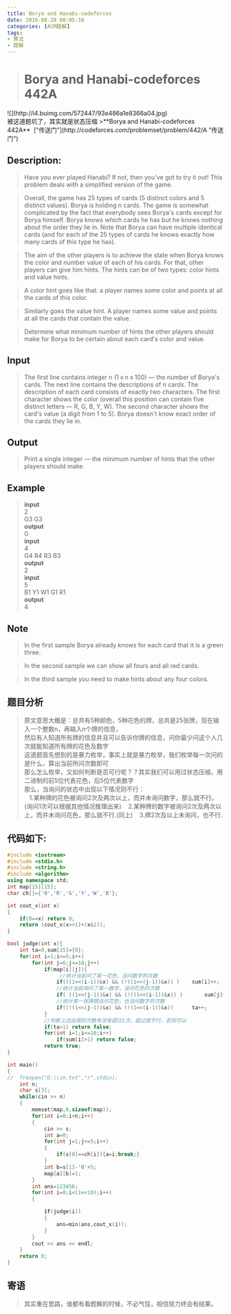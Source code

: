 ```yaml
---
title: Borya and Hanabi-codeforces
date: 2016-08-20 08:05:10
categories: [ACM题解]
tags: 
- 算法
- 题解
---
```


<blockquote class="blockquote-center"><h1>Borya and Hanabi-codeforces 442A</h1></blockquote>
![](http://i4.buimg.com/572447/93e486a1e8366a04.jpg)<br>
被这道题坑了，其实就是状态压缩
<!--more-->
>**Borya and Hanabi-codeforces 442A**&nbsp;&nbsp;["传送门"](http://codeforces.com/problemset/problem/442/A "传送门")<br>

## Description:
>Have you ever played Hanabi? If not, then you've got to try it out! This problem deals with a simplified version of the game.

>Overall, the game has 25 types of cards (5 distinct colors and 5 distinct values). Borya is holding n cards. The game is somewhat complicated by the fact that everybody sees Borya's cards except for Borya himself. Borya knows which cards he has but he knows nothing about the order they lie in. Note that Borya can have multiple identical cards (and for each of the 25 types of cards he knows exactly how many cards of this type he has).

>The aim of the other players is to achieve the state when Borya knows the color and number value of each of his cards. For that, other players can give him hints. The hints can be of two types: color hints and value hints.

>A color hint goes like that: a player names some color and points at all the cards of this color.

>Similarly goes the value hint. A player names some value and points at all the cards that contain the value.

>Determine what minimum number of hints the other players should make for Borya to be certain about each card's color and value.

## Input
>The first line contains integer n (1 ≤ n ≤ 100) — the number of Borya's cards. The next line contains the descriptions of n cards. The description of each card consists of exactly two characters. The first character shows the color (overall this position can contain five distinct letters — R, G, B, Y, W). The second character shows the card's value (a digit from 1 to 5). Borya doesn't know exact order of the cards they lie in.

## Output
>Print a single integer — the minimum number of hints that the other players should make.

## Example
><b>input</b> <br>
2<br>
G3 G3<br>
<b>output</b><br>
0<br>
><b>input</b> <br>
4 <br>
G4 R4 R3 B3 <br>
<b>output</b><br>
2 <br>
><b>input</b> <br>
5<br>
B1 Y1 W1 G1 R1<br>
<b>output</b><br>
4<br>

## Note
>In the first sample Borya already knows for each card that it is a green three.

>In the second sample we can show all fours and all red cards.

>In the third sample you need to make hints about any four colors.

## 题目分析
>原文意思大概是：总共有5种颜色，5种花色的牌，总共是25张牌，现在输入一个整数n，再输入n个牌的信息，<br>
然后有人知道所有牌的信息并且可以告诉你牌的信息，问你最少问这个人几次就能知道所有牌的花色及数字<br>
>这道题首先想到的是暴力枚举，事实上就是暴力枚举，我们枚举每一次问的是什么，算出当前所问次数即可<br>
那么怎么枚举，又如何判断是否可行呢？？其实我们可以用过状态压缩，用二进制的前5位代表花色，后5位代表数字<br>
那么，当询问的状态中出现以下情况则不行：<br>
&nbsp;&nbsp; 1.某种牌的花色被询问2次及两次以上，而并未询问数字，那么就不行。(询问1次可以根据其他情况推理出来)
&nbsp;&nbsp; 2.某种牌的数字被询问2次及两次以上，而并未询问花色，那么就不行.(同上)
&nbsp;&nbsp; 3.牌2次及以上未询问，也不行.

## 代码如下:
```c++
#include <iostream>
#include <stdio.h>
#include <string.h>
#include <algorithm>
using namespace std;
int map[15][15];
char ch[]={'0','R','G','Y','W','B'};

int cout_x(int x)
{
	if(0==x) return 0;
	return (cout_x(x>>1)+(x&1));
}

bool judge(int x){
	int ta=0,sum[15]={0};
	for(int i=1;i<=5;i++)
		for(int j=6;j<=10;j++)
			if(map[i][j]){
				 //统计当前问了某一花色，没问数字的次数
				if(((1<<(i-1))&x) && (!((1<<(j-1))&x)) ) 	sum[i]++;
				//统计当前询问了某一数字，没问花色的次数
				if( ((1<<(j-1))&x) && (!((1<<(i-1))&x)) )		sum[j]++;
				//统计某一张牌既没问花色，也没问数字的次数
				if((!(1<<(j-1))&x) && (!(1<<(i-1))&x))		ta++;
			}
			//判断上边出现的次数有没有超过1次，超过就不行，否则可以
			if(ta>1) return false;
			for(int i=1;i<=10;i++)
				if(sum[i]>1) return false;
			return true;
}

int main()
{
//	freopen("D:\\in.txt","r",stdin);
	int n;
	char s[3];
	while(cin >> n)
	{
		memset(map,0,sizeof(map));
		for(int i=0;i<n;i++)
		{
			cin >> s;
			int a=0;
			for(int j=1;j<=5;i++)
			{
				if(s[0]==ch[i]){a=i;break;}
			}
			int b=s[1]-'0'+5;
			map[a][b]=1;
		}
		int ans=123456;
		for(int i=0;i<(1<<10);i++)
		{

			if(judge(i))
			{
				ans=min(ans,cout_x(i));
			}
		}
		cout << ans << endl;
	}
	return 0;
}
```

## 寄语
>其实重在思路，谁都有看题解的时候，不必气馁，相信努力终会有结果。
